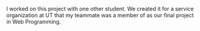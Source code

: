 I worked on this project with one other student. We created it for a service organization at UT that my teammate was a member of as our final project in Web Programming.
